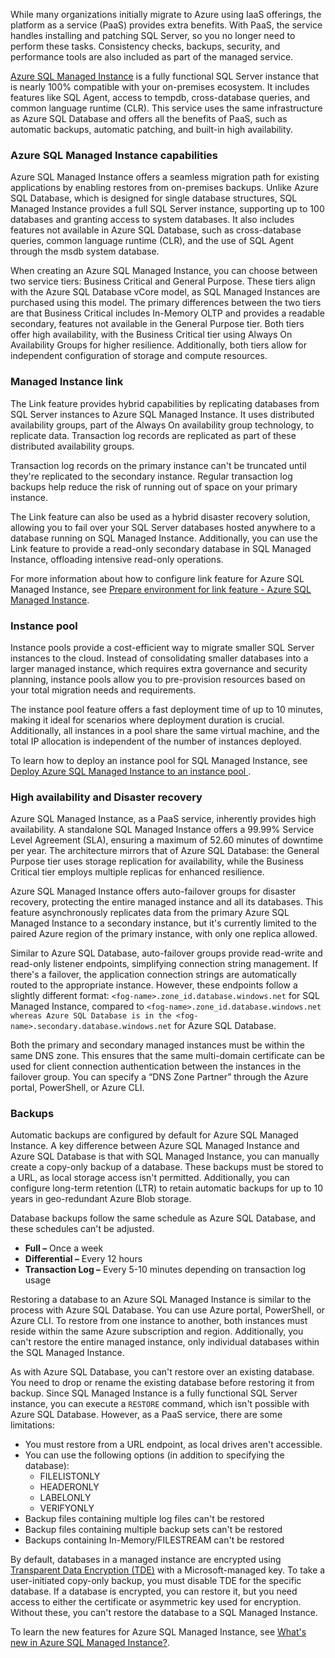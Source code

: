 While many organizations initially migrate to Azure using IaaS offerings, the platform as a service (PaaS) provides extra benefits. With PaaS, the service handles installing and patching SQL Server, so you no longer need to perform these tasks. Consistency checks, backups, security, and performance tools are also included as part of the managed service.

[Azure SQL Managed Instance](/azure/azure-sql/managed-instance/sql-managed-instance-paas-overview?azure-portal=true) is a fully functional SQL Server instance that is nearly 100% compatible with your on-premises ecosystem. It includes features like SQL Agent, access to tempdb, cross-database queries, and common language runtime (CLR). This service uses the same infrastructure as Azure SQL Database and offers all the benefits of PaaS, such as automatic backups, automatic patching, and built-in high availability.

### Azure SQL Managed Instance capabilities

Azure SQL Managed Instance offers a seamless migration path for existing applications by enabling restores from on-premises backups. Unlike Azure SQL Database, which is designed for single database structures, SQL Managed Instance provides a full SQL Server instance, supporting up to 100 databases and granting access to system databases. It also includes features not available in Azure SQL Database, such as cross-database queries, common language runtime (CLR), and the use of SQL Agent through the msdb system database.

When creating an Azure SQL Managed Instance, you can choose between two service tiers: Business Critical and General Purpose. These tiers align with the Azure SQL Database vCore model, as SQL Managed Instances are purchased using this model. The primary differences between the two tiers are that Business Critical includes In-Memory OLTP and provides a readable secondary, features not available in the General Purpose tier. Both tiers offer high availability, with the Business Critical tier using Always On Availability Groups for higher resilience. Additionally, both tiers allow for independent configuration of storage and compute resources.

### Managed Instance link

The Link feature provides hybrid capabilities by replicating databases from SQL Server instances to Azure SQL Managed Instance. It uses distributed availability groups, part of the Always On availability group technology, to replicate data. Transaction log records are replicated as part of these distributed availability groups.

Transaction log records on the primary instance can't be truncated until they're replicated to the secondary instance. Regular transaction log backups help reduce the risk of running out of space on your primary instance.

The Link feature can also be used as a hybrid disaster recovery solution, allowing you to fail over your SQL Server databases hosted anywhere to a database running on SQL Managed Instance. Additionally, you can use the Link feature to provide a read-only secondary database in SQL Managed Instance, offloading intensive read-only operations.

For more information about how to configure link feature for Azure SQL Managed Instance, see [Prepare environment for link feature - Azure SQL Managed Instance](/azure/azure-sql/managed-instance/managed-instance-link-preparation?azure-portal=true).

### Instance pool

Instance pools provide a cost-efficient way to migrate smaller SQL Server instances to the cloud. Instead of consolidating smaller databases into a larger managed instance, which requires extra governance and security planning, instance pools allow you to pre-provision resources based on your total migration needs and requirements.

The instance pool feature offers a fast deployment time of up to 10 minutes, making it ideal for scenarios where deployment duration is crucial. Additionally, all instances in a pool share the same virtual machine, and the total IP allocation is independent of the number of instances deployed.

To learn how to deploy an instance pool for SQL Managed Instance, see [Deploy Azure SQL Managed Instance to an instance pool ](/azure/azure-sql/managed-instance/instance-pools-configure?azure-portal=true).

### High availability and Disaster recovery

Azure SQL Managed Instance, as a PaaS service, inherently provides high availability. A standalone SQL Managed Instance offers a 99.99% Service Level Agreement (SLA), ensuring a maximum of 52.60 minutes of downtime per year. The architecture mirrors that of Azure SQL Database: the General Purpose tier uses storage replication for availability, while the Business Critical tier employs multiple replicas for enhanced resilience.

Azure SQL Managed Instance offers auto-failover groups for disaster recovery, protecting the entire managed instance and all its databases. This feature asynchronously replicates data from the primary Azure SQL Managed Instance to a secondary instance, but it's currently limited to the paired Azure region of the primary instance, with only one replica allowed.

Similar to Azure SQL Database, auto-failover groups provide read-write and read-only listener endpoints, simplifying connection string management. If there's a failover, the application connection strings are automatically routed to the appropriate instance. However, these endpoints follow a slightly different format: `<fog-name>.zone_id.database.windows.net` for SQL Managed Instance, compared to `<fog-name>.zone_id.database.windows.net whereas Azure SQL Database is in the <fog-name>.secondary.database.windows.net` for Azure SQL Database.

Both the primary and secondary managed instances must be within the same DNS zone. This ensures that the same multi-domain certificate can be used for client connection authentication between the instances in the failover group. You can specify a “DNS Zone Partner” through the Azure portal, PowerShell, or Azure CLI.

### Backups

Automatic backups are configured by default for Azure SQL Managed Instance. A key difference between Azure SQL Managed Instance and Azure SQL Database is that with SQL Managed Instance, you can manually create a copy-only backup of a database. These backups must be stored to a URL, as local storage access isn't permitted. Additionally, you can configure long-term retention (LTR) to retain automatic backups for up to 10 years in geo-redundant Azure Blob storage.

Database backups follow the same schedule as Azure SQL Database, and these schedules can't be adjusted.

- **Full –** Once a week
- **Differential –** Every 12 hours
- **Transaction Log –** Every 5-10 minutes depending on transaction log usage

Restoring a database to an Azure SQL Managed Instance is similar to the process with Azure SQL Database. You can use Azure portal, PowerShell, or Azure CLI. To restore from one instance to another, both instances must reside within the same Azure subscription and region. Additionally, you can't restore the entire managed instance, only individual databases within the SQL Managed Instance.

As with Azure SQL Database, you can't restore over an existing database. You need to drop or rename the existing database before restoring it from backup. Since SQL Managed Instance is a fully functional SQL Server instance, you can execute a `RESTORE` command, which isn't possible with Azure SQL Database. However, as a PaaS service, there are some limitations:

- You must restore from a URL endpoint, as local drives aren't accessible.
- You can use the following options (in addition to specifying the database):
    - FILELISTONLY
    - HEADERONLY
    - LABELONLY
    - VERIFYONLY
- Backup files containing multiple log files can't be restored
- Backup files containing multiple backup sets can't be restored
- Backups containing In-Memory/FILESTREAM can't be restored

By default, databases in a managed instance are encrypted using [Transparent Data Encryption (TDE)](/sql/relational-databases/security/encryption/transparent-data-encryption?azure-portal=true) with a Microsoft-managed key. To take a user-initiated copy-only backup, you must disable TDE for the specific database. If a database is encrypted, you can restore it, but you need access to either the certificate or asymmetric key used for encryption. Without these, you can't restore the database to a SQL Managed Instance.

To learn the new features for Azure SQL Managed Instance, see [What's new in Azure SQL Managed Instance?](/azure/azure-sql/managed-instance/doc-changes-updates-release-notes-whats-new?azure-portal=true).
